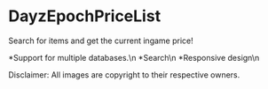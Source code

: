 DayzEpochPriceList
==================

Search for items and get the current ingame price!

*Support for multiple databases.\n
*Search\n
*Responsive design\n

Disclaimer: All images are copyright to their respective owners.

